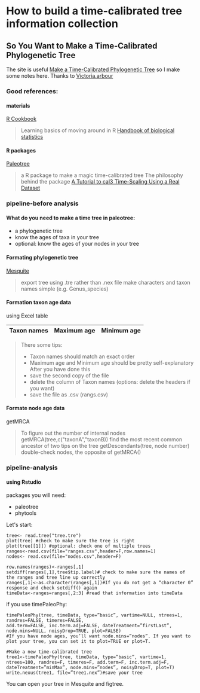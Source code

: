 # How to build a time-calibrated tree information collection

## So You Want to Make a Time-Calibrated Phylogenetic Tree
The site is useful [Make a Time-Calibrated Phylogenetic Tree]([url](https://pseudoplocephalus.com/2017/02/15/so-you-want-to-make-a-time-calibrated-phylogenetic-tree/)https://pseudoplocephalus.com/2017/02/15/so-you-want-to-make-a-time-calibrated-phylogenetic-tree/)
so I make some notes here. Thanks to [Victoria.arbour](https://pseudoplocephalus.com/)

### Good references:
#### materials
  [R Cookbook]([url](https://www.oreilly.com/library/view/r-cookbook/9780596809287/)https://www.oreilly.com/library/view/r-cookbook/9780596809287/)
> Learning basics of moving around in R
[Handbook of biological statistics]([url](https://www.biostathandbook.com/)https://www.biostathandbook.com/)

#### R packages
[Paleotree](https://cran.r-project.org/web/packages/paleotree/paleotree.pdf)
> a R package to make a magic time-calibrated tree
> The philosophy behind the package [A Tutorial to cal3 Time-Scaling Using a Real Dataset](https://nemagraptus.blogspot.com/2013/06/a-tutorial-to-cal3-time-scaling-using.html)

### pipeline-before analysis
#### What do you need to make a time tree in paleotree:
- a phylogenetic tree
- know the ages of taxa in your tree
- optional: know the ages of your nodes in your tree

#### Formating phylogenetic tree
[Mesquite](https://www.mesquiteproject.org/)
> export tree using .tre rather than .nex file
> make characters and taxon names simple (e.g. Genus_species)

#### Formation taxon age data
using Excel table

|Taxon names|Maximum age|Minimum age|
|-----------|-----------|-----------|

> There some tips:
> - Taxon names should match an exact order
> - Maximum age and Minimum age should be pretty self-explanatory
> After you have done this
> - save the second copy of the file
> - delete the column of Taxon names (options: delete the headers if you want)
> - save the file as .csv (rangs.csv)

#### Formate node age data
getMRCA
> To figure out the number of internal nodes
getMRCA(tree,c("taxonA","taxonB))
> find the most recent common ancestor of two tips on the tree
getDescendants(tree, node number)
> double-check nodes, the opposite of getMRCA()

### pipeline-analysis
#### using Rstudio

packages you will need:
- paleotree
- phytools

Let's start:
```
tree<- read.tree("tree.tre")
plot(tree) #check to make sure the tree is right
plot(tree[[1]]) #optional: check one of multiple trees
ranges<-read.csv(file="ranges.csv",header=F,row.names=1)
nodes<- read.csv(file="nodes.csv",header=F)

row.names(ranges)<-ranges[,1]
setdiff(ranges[,1],tree$tip.label)# check to make sure the names of the ranges and tree line up correctly
ranges[,1]<-as.character(ranges[,1])#If you do not get a “character 0” response and check setdiff() again
timeData<-ranges=ranges[,2:3] #read that information into timeData
```
if you use timePaleoPhy:
```
timePaleoPhy(tree, timeData, type=”basic”, vartime=NULL, ntrees=1, randres=FALSE, timeres=FALSE,
add.term=FALSE, inc.term.adj=FALSE, dateTreatment=”firstLast”, node.mins=NULL, noisyDrop=TRUE, plot=FALSE)
#If you have node ages, you’ll want node.mins=”nodes”. If you want to plot your tree, you can set it to plot=TRUE or plot=T.

#Make a new time-calibrated tree
tree1<-timePaleoPhy(tree, timeData, type=”basic”, vartime=1, ntrees=100, randres=F, timeres=F, add.term=F, inc.term.adj=F,
dateTreatment=”minMax”, node.mins=”nodes”, noisyDrop=T, plot=T)
write.nexus(tree1, file=”tree1.nex”)#save your tree
```
You can open your tree in Mesquite and figtree.

  
